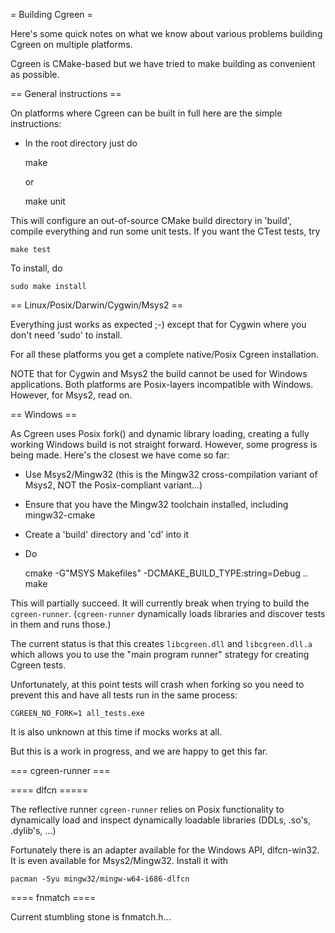 = Building Cgreen =

Here's some quick notes on what we know about various problems
building Cgreen on multiple platforms.

Cgreen is CMake-based but we have tried to make building as convenient
as possible.

== General instructions ==

On platforms where Cgreen can be built in full here are the simple instructions:

- In the root directory just do

    make

  or

    make unit

This will configure an out-of-source CMake build directory in 'build',
compile everything and run some unit tests. If you want the CTest
tests, try

    make test

To install, do

    sudo make install

== Linux/Posix/Darwin/Cygwin/Msys2 ==

Everything just works as expected ;-) except that for Cygwin where you
don't need 'sudo' to install.

For all these platforms you get a complete native/Posix Cgreen
installation.

NOTE that for Cygwin and Msys2 the build cannot be used for Windows
applications. Both platforms are Posix-layers incompatible with
Windows. However, for Msys2, read on.

== Windows ==

As Cgreen uses Posix fork() and dynamic library loading, creating a
fully working Windows build is not straight forward. However, some
progress is being made. Here's the closest we have come so far:

- Use Msys2/Mingw32 (this is the Mingw32 cross-compilation variant of
  Msys2, NOT the Posix-compliant variant...)

- Ensure that you have the Mingw32 toolchain installed, including
  mingw32-cmake

- Create a 'build' directory and 'cd' into it

- Do

    cmake -G"MSYS Makefiles" -DCMAKE_BUILD_TYPE:string=Debug ..
    make

This will partially succeed. It will currently break when trying to
build the `cgreen-runner`. (`cgreen-runner` dynamically loads
libraries and discover tests in them and runs those.)

The current status is that this creates `libcgreen.dll` and
`libcgreen.dll.a` which allows you to use the "main program runner"
strategy for creating Cgreen tests.

Unfortunately, at this point tests will crash when forking so you need
to prevent this and have all tests run in the same process:

    CGREEN_NO_FORK=1 all_tests.exe

It is also unknown at this time if mocks works at all.

But this is a work in progress, and we are happy to get this far.

=== cgreen-runner ===

==== dlfcn =====

The reflective runner `cgreen-runner` relies on Posix functionality to
dynamically load and inspect dynamically loadable libraries (DDLs,
.so's, .dylib's, ...)

Fortunately there is an adapter available for the Windows API,
dlfcn-win32. It is even available for Msys2/Mingw32. Install it with

    pacman -Syu mingw32/mingw-w64-i686-dlfcn


==== fnmatch ====

Current stumbling stone is fnmatch.h...
